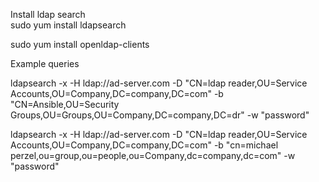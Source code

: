 Install ldap search  
  sudo yum install ldapsearch 
  
  sudo yum install  openldap-clients 
  
  
Example queries 

  ldapsearch -x  -H ldap://ad-server.com -D "CN=ldap reader,OU=Service Accounts,OU=Company,DC=company,DC=com"  -b "CN=Ansible,OU=Security Groups,OU=Groups,OU=Company,DC=company,DC=dr" -w "password" 
  
  ldapsearch -x  -H ldap://ad-server.com -D "CN=ldap reader,OU=Service Accounts,OU=Company,DC=company,DC=com"  -b "cn=michael perzel,ou=group,ou=people,ou=Company,dc=company,dc=com" -w "password" 
